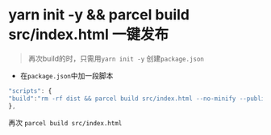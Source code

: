 
# yarn init -y && parcel build src/index.html 一键发布

> 再次build的时，只需用`yarn init -y` 创建`package.json`

- 在`package.json`中加一段脚本

```JavaScript
"scripts": {
"build":"rm -rf dist && parcel build src/index.html --no-minify --public-url ./"
},
```

再次 `parcel build src/index.html`

